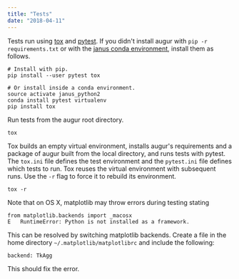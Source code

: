 ```yaml
---
title: "Tests"
date: "2018-04-11"
---
```


Tests run using [tox](http://tox.readthedocs.io/en/latest/)
and [pytest](https://docs.pytest.org/en/latest/). If you didn't install augur
with `pip -r requirements.txt` or with
the
[janus conda environment](https://github.com/nextstrain/janus/#installation),
install them as follows.

```
# Install with pip.
pip install --user pytest tox

# Or install inside a conda environment.
source activate janus_python2
conda install pytest virtualenv
pip install tox
```

Run tests from the augur root directory.

```
tox
```

Tox builds an empty virtual environment, installs augur's requirements and a
package of augur built from the local directory, and runs tests with pytest. The
`tox.ini` file defines the test environment and the `pytest.ini` file defines
which tests to run. Tox reuses the virtual environment with subsequent runs. Use
the `-r` flag to force it to rebuild its environment.

```
tox -r
```

Note that on OS X, matplotlib may throw errors during testing stating

```
from matplotlib.backends import _macosx
E   RuntimeError: Python is not installed as a framework.
```

This can be resolved by switching matplotlib backends. Create a file in the home directory `~/.matplotlib/matplotlibrc` and include the following:

```
backend: TkAgg
```

This should fix the error.
